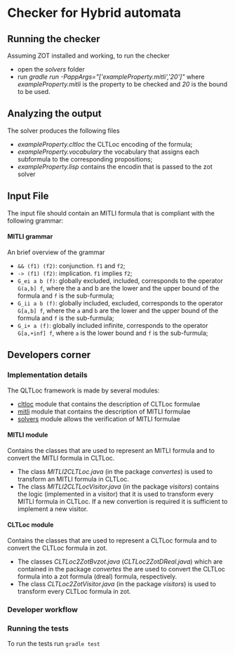 # Checker for Hybrid automata
## Running the checker 
Assuming ZOT installed and working, to run the checker 

- open the *solvers* folder
- run *gradle run -PappArgs="['exampleProperty.mitli','20']"* where *exampleProperty.mitli* is the property to be checked and *20* is the bound to be used.

## Analyzing the output
The solver produces the following files
- *exampleProperty.cltloc* the CLTLoc encoding of the formula;
- *exampleProperty.vocabulary* the vocabulary that assigns each subformula to the corresponding propositions;
- *exampleProperty.lisp* contains the encodin that is passed to the zot solver





## Input File
The input file should contain an MITLI formula that is compliant with the following grammar:

#### MITLI grammar

An brief overview of the grammar
* `&& (f1) (f2)`: conjunction. `f1` and `f2`;
* `-> (f1) (f2)`: implication. `f1` implies `f2`;
* `G_ei a b (f)`: globally excluded, included, corresponds to the operator `G(a,b] f`, where the a and b are the lower and the upper bound of the formula and `f` is the sub-furmula;
* `G_ii a b (f)`: globally included, excluded, corresponds to the operator `G[a,b] f`, where the `a` and `b` are the lower and the upper bound of the formula and `f` is the sub-furmula;
* `G_i+ a (f)`: globally included infinite, corresponds to the operator `G[a,+inf] f`, where `a` is the lower bound and `f` is the sub-furmula;





## Developers corner

### Implementation details
The QLTLoc framework is made by several modules:

* [cltloc](/cltloc) module that contains the description of CLTLoc formulae
* [mitli](/mitli) module that contains the description of  MITLI formulae
* [solvers](/solvers) module allows the verification of MITLI formulae


#### MITLI module
Contains the classes that are used to represent an MITLI formula and to convert the MITLI formula in CLTLoc. 

* The class *MITLI2CLTLoc.java* (in the package *convertes*) is used to transform an MITLI formula in CLTLoc.
* The class *MITLI2CLTLocVisitor.java* (in the package *visitors*) contains the logic (implemented in a visitor) that it is used to transform every MITLI formula in CLTLoc. 
If a new convertion is required it is sufficient to implement a new visitor.

#### CLTLoc module
Contains the classes that are used to represent a CLTLoc formula and to convert the CLTLoc formula in zot.
* The classes *CLTLoc2ZotBvzot.java* (*CLTLoc2ZotDReal.java*) which are contained in the package *convertes* the are used to convert the CLTLoc formula into a zot formula (dreal) formula, respectively.
* The class *CLTLoc2ZotVisitor.java* (in the package *visitors*) is used to transform every CLTLoc formula in zot.


### Developer workflow
### Running the tests
To run the tests run
`gradle test`

